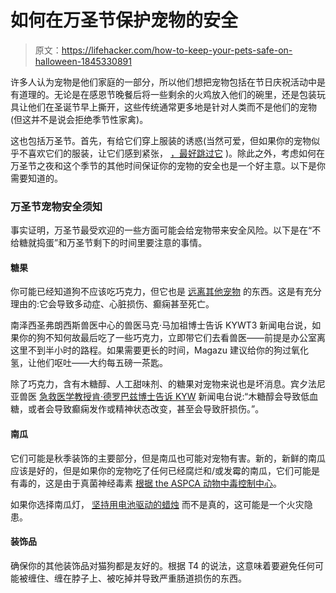 # 如何在万圣节保护宠物的安全

> 原文：<https://lifehacker.com/how-to-keep-your-pets-safe-on-halloween-1845330891>

许多人认为宠物是他们家庭的一部分，所以他们想把宠物包括在节日庆祝活动中是有道理的。无论是在感恩节晚餐后将一些剩余的火鸡放入他们的碗里，还是包装玩具让他们在圣诞节早上撕开，这些传统通常更多地是针对人类而不是他们的宠物(但这并不是说会拒绝季节性家禽)。



这也包括万圣节。首先，有给它们穿上服装的诱惑(当然可爱，但如果你的宠物似乎不喜欢它们的服装，让它们感到紧张， [，最好跳过它](https://www.aspca.org/pet-care/general-pet-care/halloween-safety-tips#:~:text=For%20some%20pets%2C%20wearing%20a,he%20or%20she%20loves%20it.&text=Check%20the%20costume%20carefully%20for,could%20present%20a%20choking%20hazard.) )。除此之外，考虑如何在万圣节之夜和这个季节的其他时间保证你的宠物的安全也是一个好主意。以下是你需要知道的。

### 万圣节宠物安全须知

事实证明，万圣节最受欢迎的一些方面可能会给宠物带来安全风险。以下是在“不给糖就捣蛋”和万圣节剩下的时间里要注意的事情。

#### 糖果

你可能已经知道狗不应该吃巧克力，但它也是 [远离其他宠物](https://lifehacker.com/dont-give-your-pets-halloween-candy-1838872147) 的东西。这是有充分理由的:它会导致多动症、心脏损伤、癫痫甚至死亡。

南泽西圣弗朗西斯兽医中心的兽医马克·马加祖博士告诉 KYWT3 新闻电台说，如果你的狗不知何故最后吃了一些巧克力，立即带它们去看兽医——前提是办公室离这里不到半小时的路程。如果需要更长的时间，Magazu 建议给你的狗过氧化氢，让他们呕吐——大约每五磅一茶匙。

除了巧克力，含有木糖醇、人工甜味剂、的糖果对宠物来说也是坏消息。宾夕法尼亚兽医 [急救医学教授肯·德罗巴兹博士告诉 KYW](https://www.radio.com/kywnewsradio/news/local/how-to-keep-your-pets-safe-during-halloween) 新闻电台说:“木糖醇会导致低血糖，或者会导致癫痫发作或精神状态改变，甚至会导致肝损伤。”。

#### 南瓜

它们可能是秋季装饰的主要部分，但是南瓜也可能对宠物有害。新的，新鲜的南瓜应该是好的，但是如果你的宠物吃了任何已经腐烂和/或发霉的南瓜，它们可能是有毒的，这是由于真菌神经毒素 [根据 the ASPCA 动物中毒控制中心](https://www.aspca.org/news/animal-poison-control-alert-dangers-moldy-food)。

如果你选择南瓜灯， [坚持用电池驱动的蜡烛](http://dogservicesrva.com/2013/10/7-scariest-halloween-pet-hazards) 而不是真的，这可能是一个火灾隐患。

#### 装饰品

确保你的其他装饰品对猫狗都是友好的。根据 T4 的说法，这意味着要避免任何可能被缠住、缠在脖子上、被吃掉并导致严重肠道损伤的东西。